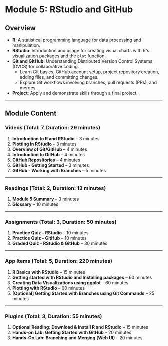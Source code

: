 # Module 5: RStudio and GitHub

## Overview
- **R**: A statistical programming language for data processing and manipulation.
- **RStudio**: Introduction and usage for creating visual charts with R's visualization packages and the `plot` function.
- **Git and GitHub**: Understanding Distributed Version Control Systems (DVCS) for collaborative coding. 
  - Learn Git basics, GitHub account setup, project repository creation, adding files, and committing changes.
  - Explore Git workflows involving branches, pull requests (PRs), and merges.
- **Project**: Apply and demonstrate skills through a final project.

---

## Module Content

### **Videos (Total: 7, Duration: 29 minutes)**
1. **Introduction to R and RStudio** – 3 minutes
2. **Plotting in RStudio** – 3 minutes
3. **Overview of Git/GitHub** – 4 minutes
4. **Introduction to GitHub** – 4 minutes
5. **GitHub Repositories** – 4 minutes
6. **GitHub - Getting Started** – 3 minutes
7. **GitHub - Working with Branches** – 5 minutes

---

### **Readings (Total: 2, Duration: 13 minutes)**
1. **Module 5 Summary** – 3 minutes
2. **Glossary** – 10 minutes

---

### **Assignments (Total: 3, Duration: 50 minutes)**
1. **Practice Quiz - RStudio** – 10 minutes
2. **Practice Quiz - GitHub** – 10 minutes
3. **Graded Quiz - RStudio & GitHub** – 30 minutes

---

### **App Items (Total: 5, Duration: 220 minutes)**
1. **R Basics with RStudio** – 15 minutes
2. **Getting started with RStudio and Installing packages** – 60 minutes
3. **Creating Data Visualizations using ggplot** – 60 minutes
4. **Plotting with RStudio** – 60 minutes
5. **[Optional] Getting Started with Branches using Git Commands** – 25 minutes

---

### **Plugins (Total: 3, Duration: 55 minutes)**
1. **Optional Reading: Download & Install R and RStudio** – 15 minutes
2. **Hands-on Lab: Getting Started with GitHub** – 20 minutes
3. **Hands-On Lab: Branching and Merging (Web UI)** – 20 minutes

<!-- github  completed -->
